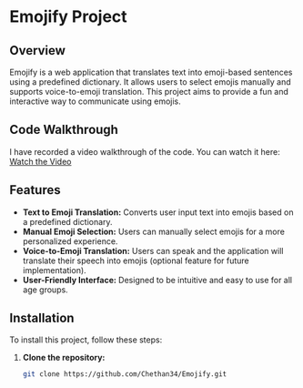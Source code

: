 # Emojify Project

## Overview

Emojify is a web application that translates text into emoji-based sentences using a predefined dictionary. It allows users to select emojis manually and supports voice-to-emoji translation. This project aims to provide a fun and interactive way to communicate using emojis.

## Code Walkthrough

I have recorded a video walkthrough of the code. You can watch it here: [Watch the Video](https://youtu.be/s9AO90J22Rc)

## Features

- **Text to Emoji Translation:** Converts user input text into emojis based on a predefined dictionary.
- **Manual Emoji Selection:** Users can manually select emojis for a more personalized experience.
- **Voice-to-Emoji Translation:** Users can speak and the application will translate their speech into emojis (optional feature for future implementation).
- **User-Friendly Interface:** Designed to be intuitive and easy to use for all age groups.

## Installation

To install this project, follow these steps:

1. **Clone the repository:**
   ```bash
   git clone https://github.com/Chethan34/Emojify.git
